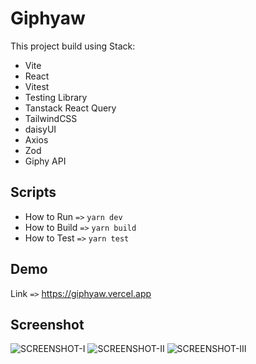 # Giphyaw

This project build using Stack:

- Vite
- React
- Vitest
- Testing Library
- Tanstack React Query
- TailwindCSS
- daisyUI
- Axios
- Zod
- Giphy API

## Scripts

- How to Run ```=>``` ```yarn dev```
- How to Build ```=>``` ```yarn build```
- How to Test ```=>``` ```yarn test```


## Demo

Link ```=>``` https://giphyaw.vercel.app

## Screenshot

![SCREENSHOT-I](https://github.com/edovqL/giphyaw/blob/master/src/assets/screenshot-1.png?raw=true)
![SCREENSHOT-II](https://github.com/edovqL/giphyaw/blob/master/src/assets/screenshot-2.png?raw=true)
![SCREENSHOT-III](https://github.com/edovqL/giphyaw/blob/master/src/assets/screenshot-3.png?raw=true)
